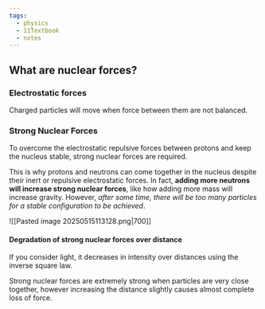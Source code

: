 ```yaml
---
tags:
  - physics
  - 11Textbook
  - notes
---
```

## What are nuclear forces?

### Electrostatic forces
Charged particles will move when force between them are not balanced. 

### Strong Nuclear Forces
To overcome the electrostatic repulsive forces between protons and keep the nucleus stable, strong nuclear forces are required. 

This is why protons and neutrons can come together in the nucleus despite their inert or repulsive electrostatic forces. In fact, **adding more neutrons will increase strong nuclear forces**, like how adding more mass will increase gravity. However, *after some time, there will be too many particles for a stable configuration to be achieved*.

![[Pasted image 20250515113128.png|700]]
#### Degradation of strong nuclear forces over distance
If you consider light, it decreases in intensity over distances using the inverse square law. 

Strong nuclear forces are extremely strong when particles are very close together, however increasing the distance slightly causes almost complete loss of force. 